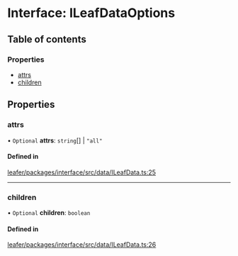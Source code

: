 # Interface: ILeafDataOptions

## Table of contents

### Properties

- [attrs](ILeafDataOptions.md#attrs)
- [children](ILeafDataOptions.md#children)

## Properties

### attrs

• `Optional` **attrs**: `string`[] \| ``"all"``

#### Defined in

[leafer/packages/interface/src/data/ILeafData.ts:25](https://github.com/leaferjs/leafer/blob/985f85e/packages/interface/src/data/ILeafData.ts#L25)

___

### children

• `Optional` **children**: `boolean`

#### Defined in

[leafer/packages/interface/src/data/ILeafData.ts:26](https://github.com/leaferjs/leafer/blob/985f85e/packages/interface/src/data/ILeafData.ts#L26)
